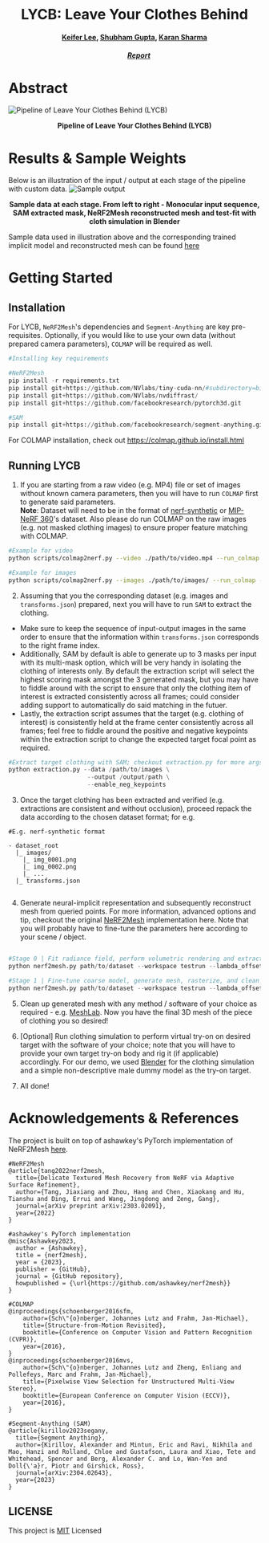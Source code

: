<br />
<p align="center">

  <h1 align="center">LYCB: Leave Your Clothes Behind</h1>
  <h4 align="center"><a href="https://github.com/datacrisis">Keifer Lee</a>, <a href="https://github.com/iamshubhamgupto">Shubham Gupta</a>, <a href="">Karan Sharma</a></h4>
  
  <h5 align="center">&emsp; <a href=""> Report </a></h5>
</p>


# Abstract
![Pipeline of Leave Your Clothes Behind (LYCB)](./assets/pipeline.png)
<p align="center">
  <b>Pipeline of Leave Your Clothes Behind (LYCB)</b>
</p>

# Results & Sample Weights
Below is an illustration of the input / output at each stage of the pipeline with custom data.
![Sample output](https://github.com/IamShubhamGupto/LYCB/blob/main/assets/merged_animation.gif)
<p align="center">
<b>Sample data at each stage. From left to right - Monocular input sequence, SAM extracted mask, NeRF2Mesh reconstructed mesh and test-fit with cloth simulation in Blender</b>
</p>

Sample data used in illustration above and the corresponding trained implicit model and reconstructed mesh can be found [here](https://drive.google.com/file/d/1nKHaewiDw_M1wOnBDXXRA_i0nXSzp8LR/view?usp=share_link)



# Getting Started

## Installation
For LYCB, `NeRF2Mesh`'s dependencies and `Segment-Anything` are key pre-requisites. Optionally, if you would like to use your own data (without prepared camera parameters), `COLMAP` will be required as well.

```python
#Installing key requirements

#NeRF2Mesh
pip install -r requirements.txt
pip install git+https://github.com/NVlabs/tiny-cuda-nn/#subdirectory=bindings/torch 
pip install git+https://github.com/NVlabs/nvdiffrast/
pip install git+https://github.com/facebookresearch/pytorch3d.git

#SAM
pip install git+https://github.com/facebookresearch/segment-anything.git
```

For COLMAP installation, check out https://colmap.github.io/install.html


## Running LYCB
1. If you are starting from a raw video (e.g. MP4) file or set of images without known camera parameters, then you will have to run `COLMAP` first to generate said parameters. </br>
**Note**: Dataset will need to be in the format of [nerf-synthetic](https://drive.google.com/drive/folders/1JDdLGDruGNXWnM1eqY1FNL9PlStjaKWi) or [MIP-NeRF 360](http://storage.googleapis.com/gresearch/refraw360/360_v2.zip)'s dataset. Also please do run COLMAP on the raw images (e.g. not masked clothing images) to ensure proper feature matching with COLMAP.
```bash
#Example for video
python scripts/colmap2nerf.py --video ./path/to/video.mp4 --run_colmap --video_fps 10 --colmap_matcher sequential

#Example for images
python scripts/colmap2nerf.py --images ./path/to/images/ --run_colmap --colmap_matcher exhaustive
```

2. Assuming that you the corresponding dataset (e.g. images and `transforms.json`) prepared, next you will have to run `SAM` to extract the clothing.
  - Make sure to keep the sequence of input-output images in the same order to ensure that the information within `transforms.json` corresponds to the right frame index.
  - Additionally, SAM by default is able to generate up to 3 masks per input with its multi-mask option, which will be very handy in isolating the clothing of interests only. By default the extraction script will select the highest scoring mask amongst the 3 generated mask, but you may have to fiddle around with the script to ensure that only the clothing item of interest is extracted consistently across all frames; could consider adding support to automatically do said matching in the futuer.
  - Lastly, the extraction script assumes that the target (e.g. clothing of interest) is consistently held at the frame center consistently across all frames; feel free to fiddle around the positive and negative keypoints within the extraction script to change the expected target focal point as required.
```python
#Extract target clothing with SAM; checkout extraction.py for more args / options
python extraction.py --data /path/to/images \
                      --output /output/path \
                      --enable_neg_keypoints
```

3. Once the target clothing has been extracted and verified (e.g. extractions are consistent and without occlusion), proceed repack the data according to the chosen dataset format; for e.g.
```
#E.g. nerf-synthetic format

- dataset_root
  |_ images/
    |_ img_0001.png
    |_ img_0002.png
    |_ ...
  |_ transforms.json
  
```

4. Generate neural-implicit representation and subsequently reconstruct mesh from queried points. For more information, advanced options and tip, checkout the original [NeRF2Mesh](https://github.com/ashawkey/nerf2mesh) implementation here. Note that you will probably have to fine-tune the parameters here according to your scene / object.
```python

#Stage 0 | Fit radiance field, perform volumetric rendering and extract coarse mesh
python nerf2mesh.py path/to/dataset --workspace testrun --lambda_offsets 1 --scale 0.33 --bound 3 --stage 0 --lambda_tv 1e-8 --lambda_normal 1e-1 --texture_size 2048 --ssaa 1 #Enforce coarser texture_size and limit SSAA for headless rendering

#Stage 1 | Fine-tune coarse model, generate mesh, rasterize, and clean
python nerf2mesh.py path/to/dataset --workspace testrun --lambda_offsets 1 --scale 0.33 --bound 3 --stage 1 --lambda_normal 1e-1 --texture_size 2048 --ssaa 1

```

5. Clean up generated mesh with any method / software of your choice as required - e.g. [MeshLab](https://www.meshlab.net). Now you have the final 3D mesh of the piece of clothing you so desired!

6. [Optional] Run clothing simulation to perform virtual try-on on desired target with the software of your choice; note that you will have to provide your own target try-on body and rig it (if applicable) accordingly. For our demo, we used [Blender](https://www.blender.org) for the clothing simulation and a simple non-descriptive male dummy model as the try-on target.

7. All done!


# Acknowledgements & References
The project is built on top of ashawkey's PyTorch implementation of NeRF2Mesh [here](https://github.com/ashawkey/nerf2mesh).

```
#NeRF2Mesh
@article{tang2022nerf2mesh,
  title={Delicate Textured Mesh Recovery from NeRF via Adaptive Surface Refinement},
  author={Tang, Jiaxiang and Zhou, Hang and Chen, Xiaokang and Hu, Tianshu and Ding, Errui and Wang, Jingdong and Zeng, Gang},
  journal={arXiv preprint arXiv:2303.02091},
  year={2022}
}

#ashawkey's PyTorch implementation
@misc{Ashawkey2023,
  author = {Ashawkey},
  title = {nerf2mesh},
  year = {2023},
  publisher = {GitHub},
  journal = {GitHub repository},
  howpublished = {\url{https://github.com/ashawkey/nerf2mesh}}
}

#COLMAP
@inproceedings{schoenberger2016sfm,
    author={Sch\"{o}nberger, Johannes Lutz and Frahm, Jan-Michael},
    title={Structure-from-Motion Revisited},
    booktitle={Conference on Computer Vision and Pattern Recognition (CVPR)},
    year={2016},
}
@inproceedings{schoenberger2016mvs,
    author={Sch\"{o}nberger, Johannes Lutz and Zheng, Enliang and Pollefeys, Marc and Frahm, Jan-Michael},
    title={Pixelwise View Selection for Unstructured Multi-View Stereo},
    booktitle={European Conference on Computer Vision (ECCV)},
    year={2016},
}

#Segment-Anything (SAM)
@article{kirillov2023segany,
  title={Segment Anything},
  author={Kirillov, Alexander and Mintun, Eric and Ravi, Nikhila and Mao, Hanzi and Rolland, Chloe and Gustafson, Laura and Xiao, Tete and Whitehead, Spencer and Berg, Alexander C. and Lo, Wan-Yen and Doll{\'a}r, Piotr and Girshick, Ross},
  journal={arXiv:2304.02643},
  year={2023}
}

```

## LICENSE
This project is [MIT](LICENSE) Licensed
